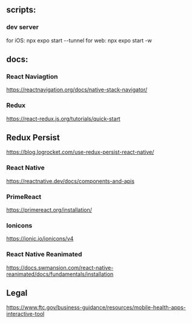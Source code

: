 ## scripts: 

### dev server
for iOS: npx expo start --tunnel
for web: npx expo start -w

## docs:

### React Naviagtion
https://reactnavigation.org/docs/native-stack-navigator/

### Redux
https://react-redux.js.org/tutorials/quick-start

## Redux Persist
https://blog.logrocket.com/use-redux-persist-react-native/

### React Native
https://reactnative.dev/docs/components-and-apis

### PrimeReact
https://primereact.org/installation/

### Ionicons
https://ionic.io/ionicons/v4

### React Native Reanimated
https://docs.swmansion.com/react-native-reanimated/docs/fundamentals/installation


## Legal
https://www.ftc.gov/business-guidance/resources/mobile-health-apps-interactive-tool

